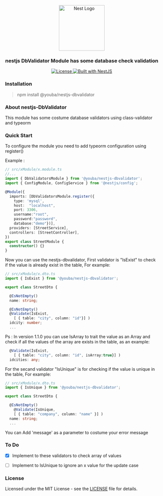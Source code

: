 <h1 align="center"></h1>

<div align="center">
  <a href="http://nestjs.com/" target="_blank">
    <img src="https://nestjs.com/img/logo_text.svg" width="150" alt="Nest Logo" />
  </a>
</div>

<h3 align="center"> nestjs DbValidator Module has some database check validation  </h3>

<div align="center">
  <a href="https://nestjs.com" target="_blank">
    <img src="https://img.shields.io/badge/license-MIT-brightgreen.svg" alt="License" />
    <img src="https://img.shields.io/badge/built%20with-NestJs-red.svg" alt="Built with NestJS">
  </a>
</div>

### Installation

> npm install @youba/nestjs-dbvalidator


### About nestjs-DbValidator

This module has some costume database validators using class-validator and typeorm

### Quick Start

To configure the module you need to add typeorm configuration using register()

Example : 

```typescript
// src/xModule/x.module.ts
//...
import { DbValidatorsModule } from '@youba/nestjs-dbvalidator';
import { ConfigModule, ConfigService } from '@nestjs/config';

@Module({
  imports: [DbValidatorsModule.register({
    type: 'mysql',
    host:  "localhost",
    port: 3306,
    username:"root",
    password:"password",
    database:"demo"})],
  providers: [StreetService],
  controllers: [StreetController],
})
export class StreetModule {
  constructor() {}
}
```

Now you can use the nestjs-dbvalidator, First validator is "IsExist" to check if the value is already exist in the table, For example:

```typescript
// src/xModule/x.dto.ts
import { IsExist } from '@youba/nestjs-dbvalidator';

export class StreetDto {

  @IsNotEmpty()
  name: string;

  @IsNotEmpty()
  @Validate(IsExist, 
    [ { table: "city", column: "id"}] )
  idcity: number;
  ...
```

Ps : In version 1.1.0 you can use IsArray to trait the value as an Array and check if all the values of the array are exists in the table, as an example:

```typescript
  @Validate(IsExist, 
    [ { table: "city", column: "id", isArray:true}] )
  idcities: any;
```

For the secand validator "IsUnique" is for checking if the value is unique in the table, For example: 

```typescript
// src/xModule/x.dto.ts
import { IsUnique } from '@youba/nestjs-dbvalidator';

export class StreetDto {

  @IsNotEmpty()
    @Validate(IsUnique, 
    [ { table: "company", column: "name" }] )
  name: string;
  ...
```
You can Add 'message' as a parameter to costume your error message

### To Do

- [X] Implement to these validators to check array of values 
- [ ] Implement to IsUnique to ignore an  x value for the update case  


### License

Licensed under the MIT License - see the [LICENSE](LICENSE) file for details.
